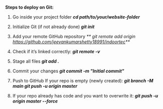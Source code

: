 **Steps to deploy on Git:**
1. Go inside your project folder
_**cd path/to/your/website-folder**_

2. Initialize Git (if not already done)
_**git init**_

3. Add your remote GitHub repository
_** git remote add origin https://github.com/jeevankumarshetty18991/indoortec**_

4. Check if it’s linked correctly:
_**git remote -v**_


5. Stage all files
_**git add .**_

6. Commit your changes
_**git commit -m "Initial commit"**_


7. Push to GitHub
If your repo is empty (newly created):
_**git branch -M main
git push -u origin master**_

8. If your repo already has code and you want to overwrite it:
_**git push -u origin master --force**_
